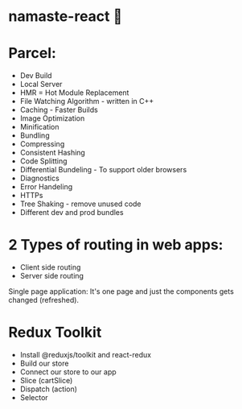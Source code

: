 # namaste-react 🚀

# Parcel:

- Dev Build
- Local Server
- HMR = Hot Module Replacement
- File Watching Algorithm - written in C++
- Caching - Faster Builds
- Image Optimization
- Minification
- Bundling
- Compressing
- Consistent Hashing
- Code Splitting
- Differential Bundeling - To support older browsers
- Diagnostics
- Error Handeling
- HTTPs
- Tree Shaking - remove unused code
- Different dev and prod bundles

# 2 Types of routing in web apps:

- Client side routing
- Server side routing

Single page application: It's one page and just the components gets changed (refreshed).

# Redux Toolkit

- Install @reduxjs/toolkit and react-redux
- Build our store
- Connect our store to our app
- Slice (cartSlice)
- Dispatch (action)
- Selector
